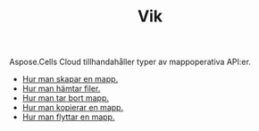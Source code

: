 ﻿---
title: Vik
second_title: Aspose.Cells Cloud Documen
type: docs
url: /sv/folder/
keywords: Upload, download, delete, copy, and move folder
description: Aspose.Cells Cloud REST API stöder uppladdning, nedladdning, radering, kopiering och flyttning av mapp. SDK stöder olika utvecklingsspråk. De inkluderar Android, C#, Go, Java, NodeJS, Perl, PHP, Python, Ruby och swift
weight: 100
---
Aspose.Cells Cloud tillhandahåller typer av mappoperativa API:er.

- [Hur man skapar en mapp.](/cells/sv/folder/create/)
- [Hur man hämtar filer.](/cells/sv/folder/get-files/)
- [Hur man tar bort mapp.](/cells/sv/folder/delete/)
- [Hur man kopierar en mapp.](/cells/sv/folder/copy/)
- [Hur man flyttar en mapp.](/cells/sv/folder/move/)

